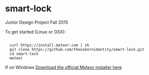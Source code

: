 # smart-lock
Junior Design Project Fall 2015

To get started (Linux or OSX):

<pre><code>
  curl https://install.meteor.com | sh
  git clone https://github.com/theosbornidentity/smart-lock.git
  cd smart-lock
  meteor
</code></pre>

If on Windows
<a href="https://install.meteor.com/windows">Download the official Meteor installer here</a>
